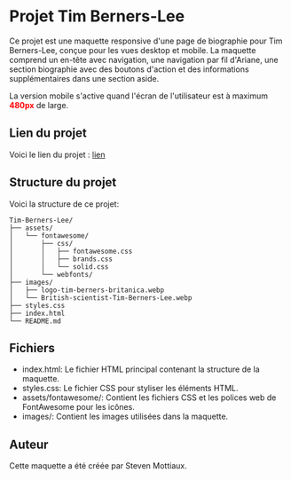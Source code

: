 # Projet Tim Berners-Lee

Ce projet est une maquette responsive d'une page de biographie pour Tim Berners-Lee, conçue pour les vues desktop et mobile. La maquette comprend un en-tête avec navigation, une navigation par fil d'Ariane, une section biographie avec des boutons d'action et des informations supplémentaires dans une section aside.

La version mobile s'active quand l'écran de l'utilisateur est à maximum <span style="color:red">**480px**</span> de large.

## Lien du projet 

Voici le lien du projet : [lien](https://stevenmottiaux.github.io/tim-berners-lee)

## Structure du projet
Voici la structure de ce projet:
```
Tim-Berners-Lee/
├── assets/
│   └── fontawesome/
│       ├── css/
│       │   ├── fontawesome.css
│       │   ├── brands.css
│       │   └── solid.css
│       └── webfonts/
├── images/
│   ├── logo-tim-berners-britanica.webp
│   └── British-scientist-Tim-Berners-Lee.webp
├── styles.css
├── index.html
└── README.md
```
## Fichiers

* index.html: Le fichier HTML principal contenant la structure de la maquette.
* styles.css: Le fichier CSS pour styliser les éléments HTML.
* assets/fontawesome/: Contient les fichiers CSS et les polices web de FontAwesome pour les icônes.
* images/: Contient les images utilisées dans la maquette.

## Auteur
Cette maquette a été créée par Steven Mottiaux.